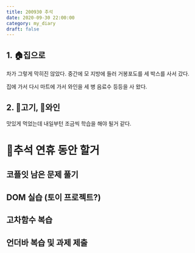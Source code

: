 ```yaml
---
title: 200930 추석
date: 2020-09-30 22:00:00
category: my_diary
draft: false
---
```


## 1. 🏠집으로

차가 그렇게 막히진 않았다. 중간에 모 지방에 들러 거봉포도를 세 박스를 사서 갔다.

집에 가서 다시 마트에 가서 와인을 세 병 음료수 등등을 사 왔다.

## 2. 🥩고기, 🍷와인

맛있게 먹었는데 내일부턴 조금씩 학습을 해야 될거 같다.

# 🍁추석 연휴 동안 할거

## 코플잇 남은 문제 풀기

## DOM 실습 (토이 프로젝트?)

## 고차함수 복습

## 언더바 복습 및 과제 제출
